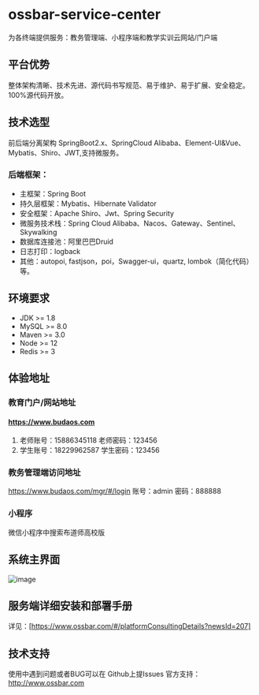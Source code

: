 # ossbar-service-center

为各终端提供服务：教务管理端、小程序端和教学实训云网站/门户端

## 平台优势

整体架构清晰、技术先进、源代码书写规范、易于维护、易于扩展、安全稳定。100%源代码开放。

## 技术选型
前后端分离架构 SpringBoot2.x、SpringCloud Alibaba、Element-UI&Vue、Mybatis、Shiro、JWT,支持微服务。
### 后端框架：
* 主框架：Spring Boot
* 持久层框架：Mybatis、Hibernate Validator
* 安全框架：Apache Shiro、Jwt、Spring Security
* 微服务技术栈：Spring Cloud Alibaba、Nacos、Gateway、Sentinel、Skywalking
* 数据库连接池：阿里巴巴Druid
* 日志打印：logback
* 其他：autopoi, fastjson，poi，Swagger-ui，quartz, lombok（简化代码）等。

## 环境要求
* JDK >= 1.8
* MySQL >= 8.0
* Maven >= 3.0
* Node >= 12
* Redis >= 3

## 体验地址
### 教育门户/网站地址
####  https://www.budaos.com
1. 老师账号：15886345118 老师密码：123456
2. 学生账号：18229962587  学生密码：123456
### 教务管理端访问地址
https://www.budaos.com/mgr/#/login
账号：admin 密码：888888
### 小程序
微信小程序中搜索布道师高校版
## 系统主界面
![image](https://user-images.githubusercontent.com/110378589/198028949-80c2e0cb-7856-4473-8239-67102e36b6a3.png)
## 服务端详细安装和部署手册
详见：[https://www.ossbar.com/#/platformConsultingDetails?newsId=207]
## 技术支持
使用中遇到问题或者BUG可以在 Github上提Issues
官方支持： http://www.ossbar.com
